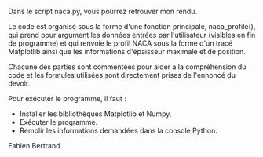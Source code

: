 Dans le script naca.py, vous pourrez retrouver mon rendu.

Le code est organisé sous la forme d'une fonction principale, naca_profile(), qui prend pour argument les données entrées par l'utilisateur (visibles en fin de programme) et qui renvoie le profil NACA sous la forme d'un tracé Matplotlib ainsi que les informations d'épaisseur maximale et de position.

Chacune des parties sont commentées pour aider à la compréhension du code et les formules utilisées sont directement prises de l'ennoncé du devoir.


Pour exécuter le programme, il faut :

- Installer les bibliothèques Matplotlib et Numpy.
- Exécuter le programme.
- Remplir les informations demandées dans la console Python.




Fabien Bertrand



